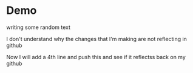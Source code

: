 # Demo

writing some random text

I don't understand why the changes that I'm making are not reflecting in github

Now I will add a 4th line and push this and see if it reflectss back on my github